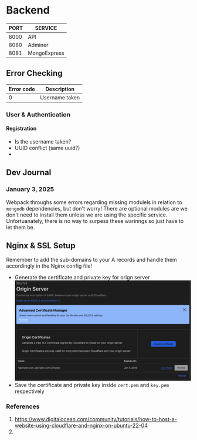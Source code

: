 # Backend

| PORT | SERVICE |
| - | - |
| 8000 | API |
| 8080 | Adminer |
| 8081 | MongoExpress |


## Error Checking

| Error code | Description |
| - | - |
| 0 | Username taken | 

### User & Authentication

#### Registration
- Is the username taken?
- UUID conflict (same uuid?)
- 

## Dev Journal

### January 3, 2025

Webpack throughs some errors regarding missing modulels in relation to `mongodb`
dependencies, but don't worry! There are optional modules are we don't need to
install them unless we are using the specific service. Unfortuanately, there is
no way to surpess these warinngs so just have to let them be.


## Nginx & SSL Setup

Remember to add the sub-domains to your A records and handle them accordingly in
the Nginx config file!

- Generate the certificate and private key for orign server
  ![](./assets/images/origin-server.png)
- Save the certificate and private key inside `cert.pem` and `key.pem` respectively

### References

1. https://www.digitalocean.com/community/tutorials/how-to-host-a-website-using-cloudflare-and-nginx-on-ubuntu-22-04
2. 

